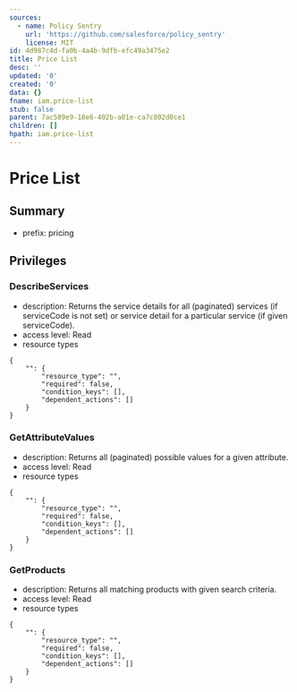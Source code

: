```yaml
---
sources:
  - name: Policy Sentry
    url: 'https://github.com/salesforce/policy_sentry'
    license: MIT
id: 4d987c4d-fa0b-4a4b-9dfb-efc49a3475e2
title: Price List
desc: ''
updated: '0'
created: '0'
data: {}
fname: iam.price-list
stub: false
parent: 7ac589e9-18e6-402b-a01e-ca7c802d0ce1
children: []
hpath: iam.price-list
---
```

# Price List

## Summary

- prefix: pricing

## Privileges

### DescribeServices

- description: Returns the service details for all (paginated) services (if serviceCode is not set) or service detail for a particular service (if given serviceCode).
- access level: Read
- resource types

```
{
    "": {
        "resource_type": "",
        "required": false,
        "condition_keys": [],
        "dependent_actions": []
    }
}
```

### GetAttributeValues

- description: Returns all (paginated) possible values for a given attribute.
- access level: Read
- resource types

```
{
    "": {
        "resource_type": "",
        "required": false,
        "condition_keys": [],
        "dependent_actions": []
    }
}
```

### GetProducts

- description: Returns all matching products with given search criteria.
- access level: Read
- resource types

```
{
    "": {
        "resource_type": "",
        "required": false,
        "condition_keys": [],
        "dependent_actions": []
    }
}
```
